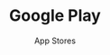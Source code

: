 ---
title: Google Play
subtitle: App Stores
provider: google
aliases:
    - /ethical-alternatives-to-google-play/
---